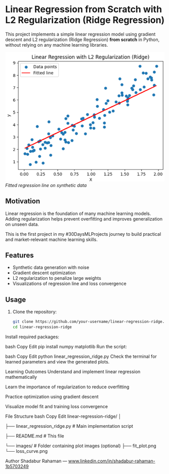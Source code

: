 # Linear Regression from Scratch with L2 Regularization (Ridge Regression)

This project implements a simple linear regression model using gradient descent and L2 regularization (Ridge Regression) **from scratch** in Python, without relying on any machine learning libraries.

![Regression Fit Plot](images/fit_plot.png)  
*Fitted regression line on synthetic data*

## Motivation

Linear regression is the foundation of many machine learning models. Adding regularization helps prevent overfitting and improves generalization on unseen data.

This is the first project in my #30DaysMLProjects journey to build practical and market-relevant machine learning skills.

## Features

- Synthetic data generation with noise  
- Gradient descent optimization  
- L2 regularization to penalize large weights  
- Visualizations of regression line and loss convergence  

## Usage

1. Clone the repository:

   ```bash
   git clone https://github.com/your-username/linear-regression-ridge.git
   cd linear-regression-ridge
Install required packages:

bash
Copy
Edit
pip install numpy matplotlib
Run the script:

bash
Copy
Edit
python linear_regression_ridge.py
Check the terminal for learned parameters and view the generated plots.

Learning Outcomes
Understand and implement linear regression mathematically

Learn the importance of regularization to reduce overfitting

Practice optimization using gradient descent

Visualize model fit and training loss convergence

File Structure
bash
Copy
Edit
linear-regression-ridge/
│

├── linear_regression_ridge.py    # Main implementation script

├── README.md                     # This file

└── images/                       # Folder containing plot images (optional)
    ├── fit_plot.png
    └── loss_curve.png
    
Author
Shadabur Rahaman — www.linkedin.com/in/shadabur-rahaman-1b5703249


